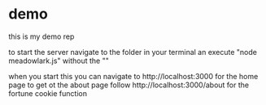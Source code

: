 # demo
this is my demo rep

to start the server navigate to the folder in your terminal an execute "node meadowlark.js" without the "" 

when you start this you can navigate to http://localhost:3000 for the home page 
to get ot the about page follow http://localhost:3000/about for the fortune cookie function 
